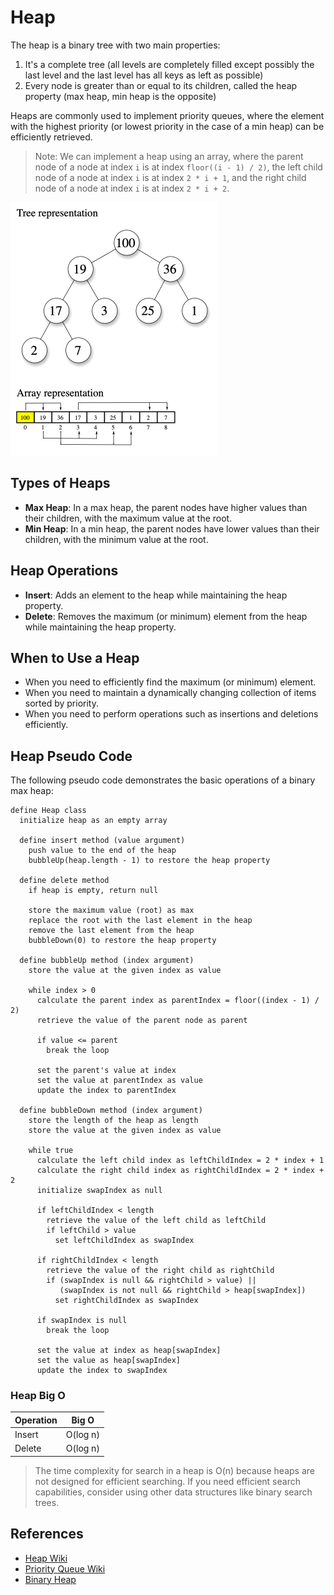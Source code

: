 # Heap

The heap is a binary tree with two main properties:

1. It's a complete tree (all levels are completely filled except possibly the last level and the last level has all keys as left as possible)
2. Every node is greater than or equal to its children, called the heap property (max heap, min heap is the opposite)

Heaps are commonly used to implement priority queues, where the element with the highest priority (or lowest priority in the case of a min heap) can be efficiently retrieved.

> Note: We can implement a heap using an array, where the parent node of a node at index `i` is at index `floor((i - 1) / 2)`, the left child node of a node at index `i` is at index `2 * i + 1`, and the right child node of a node at index `i` is at index `2 * i + 2`.

![Heap](../images/heap.png)

## Types of Heaps

- **Max Heap**: In a max heap, the parent nodes have higher values than their children, with the maximum value at the root.
- **Min Heap**: In a min heap, the parent nodes have lower values than their children, with the minimum value at the root.

## Heap Operations

- **Insert**: Adds an element to the heap while maintaining the heap property.
- **Delete**: Removes the maximum (or minimum) element from the heap while maintaining the heap property.

## When to Use a Heap

- When you need to efficiently find the maximum (or minimum) element.
- When you need to maintain a dynamically changing collection of items sorted by priority.
- When you need to perform operations such as insertions and deletions efficiently.

## Heap Pseudo Code

The following pseudo code demonstrates the basic operations of a binary max heap:

```text
define Heap class
  initialize heap as an empty array

  define insert method (value argument)
    push value to the end of the heap
    bubbleUp(heap.length - 1) to restore the heap property

  define delete method
    if heap is empty, return null

    store the maximum value (root) as max
    replace the root with the last element in the heap
    remove the last element from the heap
    bubbleDown(0) to restore the heap property

  define bubbleUp method (index argument)
    store the value at the given index as value

    while index > 0
      calculate the parent index as parentIndex = floor((index - 1) / 2)
      retrieve the value of the parent node as parent

      if value <= parent
        break the loop

      set the parent's value at index
      set the value at parentIndex as value
      update the index to parentIndex

  define bubbleDown method (index argument)
    store the length of the heap as length
    store the value at the given index as value

    while true
      calculate the left child index as leftChildIndex = 2 * index + 1
      calculate the right child index as rightChildIndex = 2 * index + 2
      initialize swapIndex as null

      if leftChildIndex < length
        retrieve the value of the left child as leftChild
        if leftChild > value
          set leftChildIndex as swapIndex

      if rightChildIndex < length
        retrieve the value of the right child as rightChild
        if (swapIndex is null && rightChild > value) ||
           (swapIndex is not null && rightChild > heap[swapIndex])
          set rightChildIndex as swapIndex

      if swapIndex is null
        break the loop

      set the value at index as heap[swapIndex]
      set the value as heap[swapIndex]
      update the index to swapIndex
```

### Heap Big O

| Operation | Big O    |
| --------- | -------- |
| Insert    | O(log n) |
| Delete    | O(log n) |

> The time complexity for search in a heap is O(n) because heaps are not designed for efficient searching. If you need efficient search capabilities, consider using other data structures like binary search trees.

## References

- [Heap Wiki](https://en.wikipedia.org/wiki/Heap_%2528data_structure%2529?useskin%253Dvector)
- [Priority Queue Wiki](https://en.wikipedia.org/wiki/Priority_queue?useskin%253Dvector)
- [Binary Heap](https://en.wikipedia.org/wiki/Binary_heap?useskin%253Dvector)
